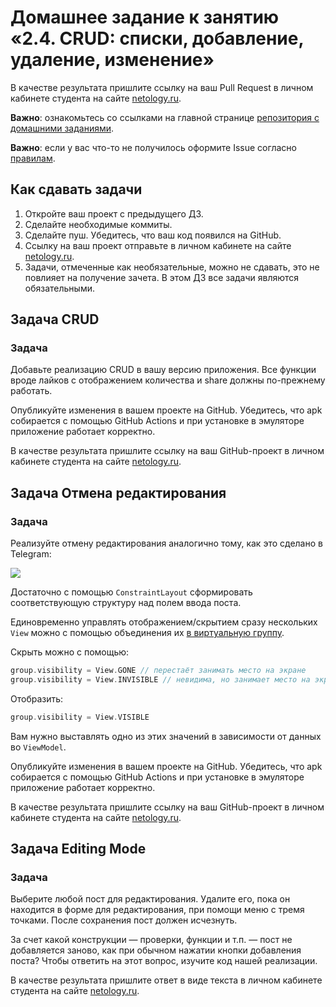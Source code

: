 # Домашнее задание к занятию «2.4. CRUD: списки, добавление, удаление, изменение»

В качестве результата пришлите ссылку на ваш Pull Request в личном кабинете студента на сайте [netology.ru](https://netology.ru).

**Важно**: ознакомьтесь со ссылками на главной странице [репозитория с домашними заданиями](../README.md).

**Важно**: если у вас что-то не получилось оформите Issue согласно [правилам](../report-requirements.md).

## Как сдавать задачи

1. Откройте ваш проект с предыдущего ДЗ.
1. Сделайте необходимые коммиты.
1. Сделайте пуш. Убедитесь, что ваш код появился на GitHub.
1. Ссылку на ваш проект отправьте в личном кабинете на сайте [netology.ru](https://netology.ru).
1. Задачи, отмеченные как необязательные, можно не сдавать, это не повлияет на получение зачета. В этом ДЗ все задачи являются обязательными.

## Задача CRUD

### Задача

Добавьте реализацию CRUD в вашу версию приложения. Все функции вроде лайков с отображением количества и share должны по-прежнему работать.

Опубликуйте изменения в вашем проекте на GitHub. Убедитесь, что apk собирается с помощью GitHub Actions и при установке в эмуляторе приложение работает корректно.

В качестве результата пришлите ссылку на ваш GitHub-проект в личном кабинете студента на сайте [netology.ru](https://netology.ru).

## Задача Отмена редактирования

### Задача

Реализуйте отмену редактирования аналогично тому, как это сделано в Telegram:

![](pic/cancel.png)

Достаточно с помощью `ConstraintLayout` сформировать соответствующую структуру над полем ввода поста.

Единовременно управлять отображением/скрытием сразу нескольких `View` можно с помощью объединения их [в виртуальную группу](https://developer.android.com/reference/androidx/constraintlayout/widget/Group).

Скрыть можно с помощью:
```kotlin
group.visibility = View.GONE // перестаёт занимать место на экране
group.visibility = View.INVISIBLE // невидима, но занимает место на экране
```

Отобразить:
```kotlin
group.visibility = View.VISIBLE
```

Вам нужно выставлять одно из этих значений в зависимости от данных во `ViewModel`.

Опубликуйте изменения в вашем проекте на GitHub. Убедитесь, что apk собирается с помощью GitHub Actions и при установке в эмуляторе приложение работает корректно.

В качестве результата пришлите ссылку на ваш GitHub-проект в личном кабинете студента на сайте [netology.ru](https://netology.ru).

## Задача Editing Mode

### Задача

Выберите любой пост для редактирования. Удалите его, пока он находится в форме для редактирования, при помощи меню с тремя точками. После сохранения пост должен исчезнуть.

За счет какой конструкции — проверки, функции и т.п. — пост не добавляется заново, как при обычном нажатии кнопки добавления поста? Чтобы ответить на этот вопрос, изучите код нашей реализации.

В качестве результата пришлите ответ в виде текста в личном кабинете студента на сайте [netology.ru](https://netology.ru).

